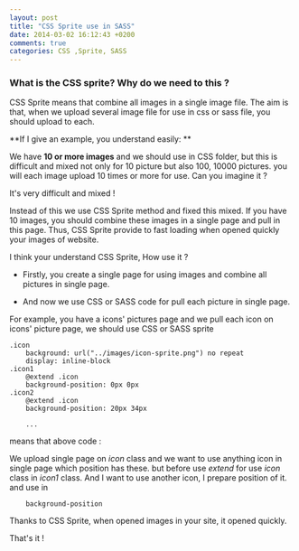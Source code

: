 ```yaml
---
layout: post
title: "CSS Sprite use in SASS"
date: 2014-03-02 16:12:43 +0200
comments: true
categories: CSS ,Sprite, SASS
---
```


### What is the CSS sprite? Why do we need to this ?

CSS Sprite means that combine all images in a single image file. The aim is that,
when we upload several image file for use in css or sass file, you should upload to each.

**If I give an example, you understand easily: **

We have **10 or more images** and we should use in CSS folder, but this is difficult
 and mixed not only for 10 picture but also 100, 10000 pictures.
you will each image upload 10 times or more for use.
Can you imagine it ?

It's very difficult and mixed !

Instead of this we use CSS Sprite method and fixed this mixed. If you have 10 images,
you should combine  these images in a single page
and pull in this page. Thus, CSS Sprite provide to fast loading  when opened quickly your images of website.

I think your understand CSS Sprite, How use it ?

- Firstly, you create a single page for using images and combine all pictures in single page.

- And now we use CSS or SASS code for pull each picture in single page.

For example, you have a icons' pictures page and we pull each icon on icons' picture page, we
should use CSS or SASS sprite

    .icon
        background: url("../images/icon-sprite.png") no repeat
        display: inline-block
    .icon1
        @extend .icon
        background-position: 0px 0px
    .icon2
        @extend .icon
        background-position: 20px 34px

        ...

means that above code :

We upload single page on *icon* class and we want to use anything icon in single page which position has these.
but before use *extend* for use *icon* class in *icon1* class. And I want to use another icon, I prepare position of it.
and use in

        background-position

Thanks to CSS Sprite, when opened images in your site, it opened quickly.

That's it !




